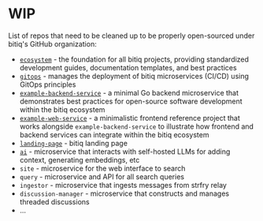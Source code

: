# WIP

List of repos that need to be cleaned up to be properly open-sourced under bitiq's GitHub organization:

- [`ecosystem`](https://github.com/PaulCapestany/ecosystem) - the foundation for all bitiq projects, providing standardized development guides, documentation templates, and best practices
- [`gitops`](https://github.com/PaulCapestany/gitops) - manages the deployment of bitiq microservices (CI/CD) using GitOps principles
- [`example-backend-service`](https://github.com/PaulCapestany/toy-service) - a minimal Go backend microservice that demonstrates best practices for open-source software development within the bitiq ecosystem
- [`example-web-service`](https://github.com/PaulCapestany/toy-web) - a minimalistic frontend reference project that works alongside `example-backend-service` to illustrate how frontend and backend services can integrate within the bitiq ecosystem
- [`landing-page`](https://github.com/PaulCapestany/landing-page) - bitiq landing page
- [`ai`](https://github.com/PaulCapestany/nostr_ai) - microservice that interacts with self-hosted LLMs for adding context, generating embeddings, etc
- `site` - microservice for the web interface to search
- `query` - microservice and API for all search queries
- `ingestor` - microservice that ingests messages from strfry relay 
- `discussion-manager` - microservice that constructs and manages threaded discussions
- ...
